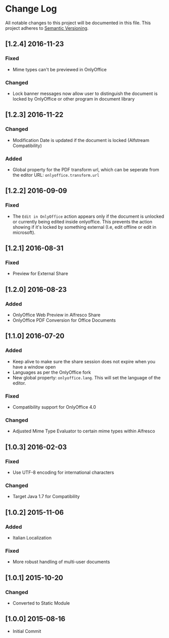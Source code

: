# Change Log
All notable changes to this project will be documented in this file.
This project adheres to [Semantic Versioning](http://semver.org/).

## [1.2.4] 2016-11-23

### Fixed

* Mime types can't be previewed in OnlyOffice

### Changed

* Lock banner messages now allow user to distinguish the document is locked by OnlyOffice or other program in document library

## [1.2.3] 2016-11-22

### Changed

* Modification Date is updated if the document is locked (Alfstream Compatibility)

### Added

* Global property for the PDF transform url, which can be seperate from the editor URL: `onlyoffice.transform.url`

## [1.2.2] 2016-09-09

### Fixed

* The `Edit in OnlyOffice` action appears only if the document is unlocked or currently being edited inside onlyoffice.  This prevents the action showing if it's locked by something external (I.e, edit offline or edit in microsoft).

## [1.2.1] 2016-08-31

### Fixed

* Preview for External Share

## [1.2.0] 2016-08-23

### Added

* OnlyOffice Web Preview in Alfresco Share
* OnlyOffice PDF Conversion for Office Documents

## [1.1.0] 2016-07-20

### Added

* Keep alive to make sure the share session does not expire when you have a window open
* Languages as per the OnlyOffice fork
* New global property: `onlyoffice.lang`.  This will set the language of the editor.

### Fixed

* Compatibility support for OnlyOffice 4.0

### Changed

* Adjusted Mime Type Evaluator to certain mime types within Alfresco

## [1.0.3] 2016-02-03

### Fixed

* Use UTF-8 encoding for international characters

### Changed

* Target Java 1.7 for Compatibility

## [1.0.2] 2015-11-06

### Added

* Italian Localization

### Fixed

* More robust handling of multi-user documents

## [1.0.1] 2015-10-20

### Changed

* Converted to Static Module

## [1.0.0] 2015-08-16

* Initial Commit
